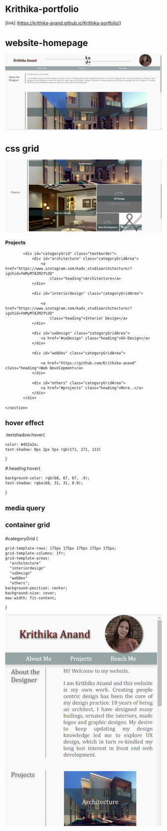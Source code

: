 # Krithika-portfolio
[link] (https://krithika-anand.github.io/Krithika-portfolio/)

# website-homepage

![Alt text](image-4.png)

# css grid

![Alt text](image-2.png)

<section id="projects" class="container">
        <div class="textshadow">
            <h3>Projects</h3>
        </div>
        
            <div id="categoryGrid" class="textborder">
                <div id="architecture" class="categoryGridArea">
                    <a href="https://www.instagram.com/kadv_studioarchitecture/?igshid=YmMyMTA2M2Y%3D"
                        class="heading">Architecture</a>
                </div>

                <div id="interiordesign" class="categoryGridArea">

                    <a href="https://www.instagram.com/kadv_studioarchitecture/?igshid=YmMyMTA2M2Y%3D"
                        class="heading">Interior Design</a>
                </div>

                <div id="uxDesign" class="categoryGridArea">
                    <a href="#uxDesign" class="heading">UX-Design</a>
                </div>

                <div id="webDev" class="categoryGridArea">

                    <a href="https://github.com/Krithika-anand" class="heading">Web Development</a>
                </div>

                <div id="others" class="categoryGridArea">
                    <a href="#projects" class="heading">More..</a>
                </div>
            </div>
       
    </section>

# hover effect

.textshadow:hover{ 

    color: #452a2a;
    text-shadow: 0px 2px 5px rgb(171, 171, 113)

}

#.heading:hover{

    background-color: rgb(68, 67, 67, .9);
    text-shadow: rgba(68, 31, 31, 0.9);

}

# media query 

## container grid

###

#categoryGrid 
{

    grid-template-rows: 175px 175px 175px 175px 175px;
    grid-template-columns: 1fr;
    grid-template-areas:
      "architecture"
      "interiordesign"
      "uxDesign"
      "webDev"
      "others";
    background-position: center;
    background-size: cover;
    max-width: fit-content;
  }


 ![Alt text](image-3.png) 
